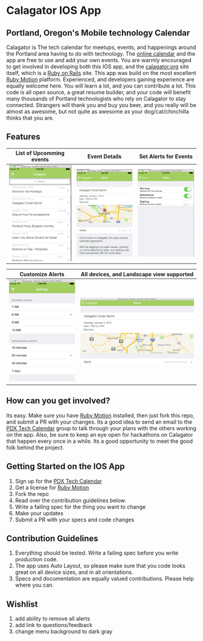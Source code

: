 Calagator IOS App
===================

Portland, Oregon's Mobile technology Calendar
--------------------------------------------

Calagator is The tech calendar for meetups, events, and happenings around the Portland area having to do with technology.  The [online calendar](http://calagator.org) and the app are free to use and add your own events.  You are warmly encouraged to get involved in developing both this IOS app, and the [calagator.org](https://github.com/calagator/calagator) site itself, which is a [Ruby on Rails](http://www.rubyonrails.org) site.  This app was build on the most excellent [Ruby Motion](http://rubymotion.com) platform.  Experienced, and developers gaining experience are equally welcome here.  You will learn a lot, and you can contribute a lot.  This code is all open source, a great resume builder, and your code will benefit many thousands of Portland technologists who rely on Calagator to stay connected.  Strangers will thank you and buy you beer, and you really will be almost as awesome, but not quite as awesome as your dog/cat/chinchilla thinks that you are.

Features
----------

|List of Upcomming events|Event Details|Set Alerts for Events|
|---|---|---|
| ![event list](https://raw.githubusercontent.com/notch8/calagator-ios/master/docs/list.png)| ![details](https://raw.githubusercontent.com/notch8/calagator-ios/master/docs/details.png)| ![alerts](https://raw.githubusercontent.com/notch8/calagator-ios/master/docs/alerts.png)|

|Customize Alerts|All devices, and Landscape view supported|
|---|---|
|![customize](https://raw.githubusercontent.com/notch8/calagator-ios/master/docs/options.png)| ![landscape](https://raw.githubusercontent.com/notch8/calagator-ios/master/docs/landscape.png) |


How can you get involved?
--------------------------

Its easy.  Make sure you have [Ruby Motion](http://rubymotion.com) installed, then just fork this repo, and submit a PR with your changes.  Its a good idea to send an email to the [PDX Tech Calendar](https://groups.google.com/forum/#!forum/pdx-tech-calendar) group to talk through your plans with the others working on the app.  Also, be sure to keep an eye open for hackathons on Calagator that happen every once in a while.  Its a good opportunity to meet the good folk behind the project.


Getting Started on the IOS App
------------------------------
1. Sign up for the [PDX Tech Calendar](https://groups.google.com/forum/#!forum/pdx-tech-calendar)
2. Get a license for [Ruby Motion](http://rubymotion.com) 
3. Fork the repo
4. Read over the contribution guidelines below.
4. Write a failing spec for the thing you want to change
5. Make your updates
6. Submit a PR with your specs and code changes


Contribution Guidelines
-----------------------
1. Everything should be tested.  Write a failing spec before you write production code.
2. The app uses Auto Layout, so please make sure that you code looks great on all device sizes, and in all orientations.
3. Specs and documentation are equally valued contributions.  Please help where you can.


Wishlist
---------
1. add ability to remove all alerts
2. add link to questions/feedback
3. change menu background to dark gray
